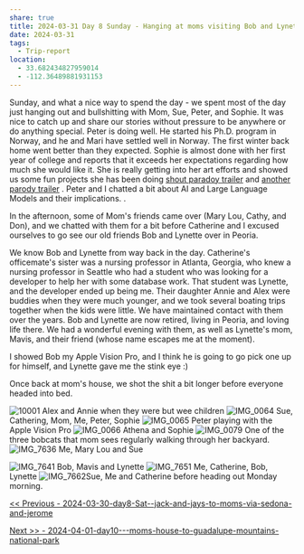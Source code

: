 ```yaml
---
share: true
title: 2024-03-31 Day 8 Sunday - Hanging at moms visiting Bob and Lynette
date: 2024-03-31
tags:
  - Trip-report
location:
  - 33.682434827959014
  - -112.36489881931153
---
```



Sunday, and what a nice way to spend the day - we spent most of the day just hanging out and bullshitting with Mom, Sue, Peter, and Sophie.   It was nice to catch up and share our stories without pressure to be anywhere or do anything special.   Peter is doing well.  He started his Ph.D. program in Norway, and he and Mari have settled well in Norway. The first winter back home went better than they expected.   Sophie is almost done with her first year of college and reports that it exceeds her expectations regarding how much she would like it.  She is really getting into her art efforts and showed us some fun projects she has been doing [shout paradoy trailer](https://www.youtube.com/watch?si=b5e1AOU5W7hglllt&v=wtT3B0cS0CE&feature=youtu.be&themeRefresh=1) and [another parody trailer](https://www.youtube.com/watch?v=utjkHnsm6po) .  Peter and I chatted a bit about AI and Large Language Models and their implications. . 

In the afternoon, some of Mom's friends came over (Mary Lou, Cathy, and Don), and we chatted with them for a bit before Catherine and I excused ourselves to go see our old friends Bob and Lynette over in Peoria. 

We know Bob and Lynette from way back in the day.   Catherine's officemate's sister was a nursing professor in Atlanta, Georgia, who knew a nursing professor in Seattle who had a student who was looking for a developer to help her with some database work.  That student was Lynette, and the developer ended up being me.  Their daughter Annie and Alex were buddies when they were much younger, and we took several boating trips together when the kids were little. We have maintained contact with them over the years.   Bob and Lynette are now retired, living in Peoria, and loving life there.   We had a wonderful evening with them, as well as Lynette's mom, Mavis, and their friend (whose name escapes me at the moment).   

I showed Bob my Apple Vision Pro, and I think he is going to go pick one up for himself, and Lynette gave me the stink eye :) 

Once back at mom's house, we shot the shit a bit longer before everyone headed into bed. 

![10001](../attachments/10001.jpeg)
Alex and Annie when they were but wee children
![IMG_0064](../attachments/IMG_0064.jpeg)
Sue, Cathering, Mom, Me, Peter, Sophie
![IMG_0065](../attachments/IMG_0065.jpeg)
Peter playing with the Apple Vision Pro
![IMG_0066](../attachments/IMG_0066.jpeg)
Athena and Sophie
![IMG_0079](../attachments/IMG_0079.jpeg)
One of the three bobcats that mom sees regularly walking through her backyard.
![IMG_7636](../attachments/IMG_7636.jpeg)
Me, Mary Lou and Sue

![IMG_7641](../attachments/IMG_7641.jpeg)
Bob, Mavis and Lynette
![IMG_7651](../attachments/IMG_7651.jpeg)
Me, Catherine, Bob, Lynette
![IMG_7662](../attachments/IMG_7662.jpeg)Sue, Me and Catherine before heading out Monday morning.

[<< Previous - 2024-03-30-day8-Sat--jack-and-jays-to-moms-via-sedona-and-jerome](./2024-03-30-day8-Sat--jack-and-jays-to-moms-via-sedona-and-jerome.md)

[Next >> - 2024-04-01-day10---moms-house-to-guadalupe-mountains-national-park](./2024-04-01-day10---moms-house-to-guadalupe-mountains-national-park.md)
